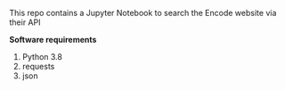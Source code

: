 This repo contains a Jupyter Notebook to search the Encode website via their API

<b> Software requirements </b>
<ol>
<li> Python 3.8 </li>
<li> requests </li>
<li> json </li>
</ol>
